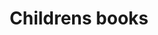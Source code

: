---
title: Childrens books
longTitle: "Children's books"
tags:
- gccommon
french:
- "[[Livre pour enfant]]"
relatedTerm:
- "[[Childrens literature]]"
---